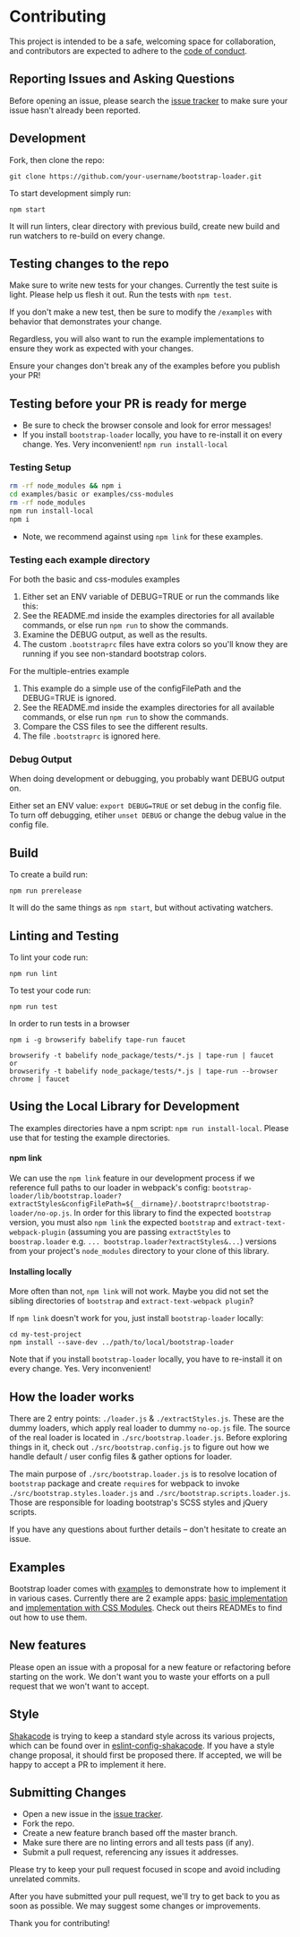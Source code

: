 # Contributing
This project is intended to be a safe, welcoming space for collaboration, and contributors are expected to adhere to the [code of conduct](CODE_OF_CONDUCT.md).

## Reporting Issues and Asking Questions
Before opening an issue, please search the [issue tracker](https://github.com/shakacode/bootstrap-loader/issues) to make sure your issue hasn't already been reported.

## Development
Fork, then clone the repo:

```
git clone https://github.com/your-username/bootstrap-loader.git
```

To start development simply run:

```
npm start
```

It will run linters, clear directory with previous build, create new build and run watchers to re-build on every change.

## Testing changes to the repo
Make sure to write new tests for your changes. Currently the test suite is light. Please help us flesh it out. Run the tests with `npm test`.

If you don't make a new test, then be sure to modify the `/examples` with behavior that demonstrates your change.

Regardless, you will also want to run the example implementations to ensure they work as expected with your changes. 

Ensure your changes don't break any of the examples before you publish your PR!

## Testing before your PR is ready for merge

* Be sure to check the browser console and look for error messages!
* If you install `bootstrap-loader` locally, you have to re-install it on every change. Yes. Very inconvenient! `npm run install-local`

### Testing Setup
```sh
rm -rf node_modules && npm i
cd examples/basic or examples/css-modules
rm -rf node_modules
npm run install-local
npm i
```
* Note, we recommend against using `npm link` for these examples.

### Testing each example directory
 
For both the basic and css-modules examples

1. Either set an ENV variable of DEBUG=TRUE or run the commands like this:
2. See the README.md inside the examples directories for all available commands, or else run
   `npm run` to show the commands.
3. Examine the DEBUG output, as well as the results.
4. The custom `.bootstraprc` files have extra colors so you'll know they are running if you see non-standard bootstrap colors.

For the multiple-entries example

1. This example do a simple use of the configFilePath and the DEBUG=TRUE is ignored.
2. See the README.md inside the examples directories for all available commands, or else run
   `npm run` to show the commands.
3. Compare the CSS files to see the different results.
4. The file `.bootstraprc` is ignored here.

### Debug Output
When doing development or debugging, you probably want DEBUG output on.

Either set an ENV value: `export DEBUG=TRUE` or set debug in the config file. To turn off debugging, etiher `unset DEBUG` or change the debug value in the config file.


## Build
To create a build run:

```
npm run prerelease
```

It will do the same things as `npm start`, but without activating watchers.

## Linting and Testing
To lint your code run:

```
npm run lint
```

To test your code run:

```
npm run test
```

In order to run tests in a browser
```
npm i -g browserify babelify tape-run faucet

browserify -t babelify node_package/tests/*.js | tape-run | faucet
or
browserify -t babelify node_package/tests/*.js | tape-run --browser chrome | faucet
```

## Using the Local Library for Development
The examples directories have a npm script: `npm run install-local`. Please use that for testing the example directories.

#### npm link
We can use the `npm link` feature in our development process if we reference full paths to our loader in webpack's config: `bootstrap-loader/lib/bootstrap.loader?extractStyles&configFilePath=${__dirname}/.bootstraprc!bootstrap-loader/no-op.js`. In order for this library to find the expected `bootstrap` version, you must also `npm link` the expected `bootstrap` and `extract-text-webpack-plugin` (assuming you are passing `extractStyles` to `boostrap.loader` e.g. `...
  bootstrap.loader?extractStyles&...`) versions from your project's `node_modules` directory to your clone of this library.   

#### Installing locally
More often than not, `npm link` will not work. Maybe you did not set the sibling directories of `bootstrap` and `extract-text-webpack plugin`?

If `npm link` doesn't work for you, just install `bootstrap-loader` locally:

```
cd my-test-project
npm install --save-dev ../path/to/local/bootstrap-loader
```

Note that if you install `bootstrap-loader` locally, you have to re-install it on every change. Yes. Very inconvenient! 

## How the loader works
There are 2 entry points: `./loader.js` & `./extractStyles.js`. These are the dummy loaders, which apply real loader to dummy `no-op.js` file. The source of the real loader is located in `./src/bootstrap.loader.js`. Before exploring things in it, check out `./src/bootstrap.config.js` to figure out how we handle default / user config files & gather options for loader.

The main purpose of `./src/bootstrap.loader.js` is to resolve location of `bootstrap` package and create `require`s for webpack to invoke `./src/bootstrap.styles.loader.js` and `./src/bootstrap.scripts.loader.js`. Those are responsible for loading bootstrap's SCSS styles and jQuery scripts.

If you have any questions about further details – don't hesitate to create an issue.

## Examples
Bootstrap loader comes with [examples](examples) to demonstrate how to implement it in various cases. Currently there are 2 example apps: [basic implementation](examples/basic) and [implementation with CSS Modules](examples/css-modules). Check out theirs READMEs to find out how to use them.

## New features
Please open an issue with a proposal for a new feature or refactoring before starting on the work. We don't want you to waste your efforts on a pull request that we won't want to accept.

## Style
[Shakacode](https://github.com/shakacode) is trying to keep a standard style across its various projects, which can be found over in [eslint-config-shakacode](https://github.com/shakacode/style-guide-javascript). If you have a style change proposal, it should first be proposed there. If accepted, we will be happy to accept a PR to implement it here.

## Submitting Changes
* Open a new issue in the [issue tracker](https://github.com/shakacode/bootstrap-loader/issues).
* Fork the repo.
* Create a new feature branch based off the master branch.
* Make sure there are no linting errors and all tests pass (if any).
* Submit a pull request, referencing any issues it addresses.

Please try to keep your pull request focused in scope and avoid including unrelated commits.

After you have submitted your pull request, we'll try to get back to you as soon as possible. We may suggest some changes or improvements.

Thank you for contributing!

